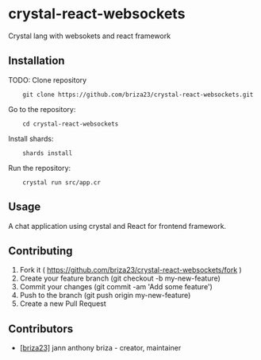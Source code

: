 # crystal-react-websockets

Crystal lang with websokets and react framework

## Installation

TODO: Clone repository
```
    git clone https://github.com/briza23/crystal-react-websockets.git
```
Go to the repository:
```
    cd crystal-react-websockets
```
Install shards:
```
    shards install
```
Run the repository:
```
    crystal run src/app.cr
```

## Usage

A chat application using crystal and React for frontend framework.

## Contributing

1. Fork it ( https://github.com/briza23/crystal-react-websockets/fork )
2. Create your feature branch (git checkout -b my-new-feature)
3. Commit your changes (git commit -am 'Add some feature')
4. Push to the branch (git push origin my-new-feature)
5. Create a new Pull Request

## Contributors

- [[briza23]](https://github.com/[briza23]) jann anthony briza - creator, maintainer
